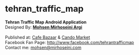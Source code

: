 tehran_traffic_map
==================

<b>Tehran Traffic Map Android Application</b><br />
Designed By: <a href="http://www.mirhoseini.com" target="_blank"><b>Mohsen Mirhoseini Argi</b></a><br />
<br />
Published at: <a href="http://cafebazaar.ir/app/com.tehran.traffic" target="_blank">Cafe Bazaar</a> & <a href="http://cando.asr24.com/app.jsp?appId=291953" target="_blank">Cando Market</a><br />
Facebook Fan Page: <a href="http://www.facebook.com/tehrantrafficmap" target="_blank">http://www.facebook.com/tehrantrafficmap</a><br />
Contact me: mohsen@mirhoseini.com
